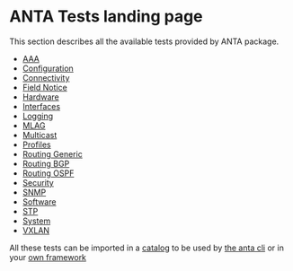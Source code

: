 <!--
  ~ Copyright (c) 2023-2024 Arista Networks, Inc.
  ~ Use of this source code is governed by the Apache License 2.0
  ~ that can be found in the LICENSE file.
  -->

# ANTA Tests landing page

This section describes all the available tests provided by ANTA package.


- [AAA](tests.aaa.md)
- [Configuration](tests.configuration.md)
- [Connectivity](tests.connectivity.md)
- [Field Notice](tests.field_notices.md)
- [Hardware](tests.hardware.md)
- [Interfaces](tests.interfaces.md)
- [Logging](tests.logging.md)
- [MLAG](tests.mlag.md)
- [Multicast](tests.multicast.md)
- [Profiles](tests.profiles.md)
- [Routing Generic](tests.routing.generic.md)
- [Routing BGP](tests.routing.bgp.md)
- [Routing OSPF](tests.routing.ospf.md)
- [Security](tests.security.md)
- [SNMP](tests.snmp.md)
- [Software](tests.software.md)
- [STP](tests.stp.md)
- [System](tests.system.md)
- [VXLAN](tests.vxlan.md)



All these tests can be imported in a [catalog](../usage-inventory-catalog.md) to be used by [the anta cli](../cli/nrfu.md) or in your [own framework](../advanced_usages/as-python-lib.md)
